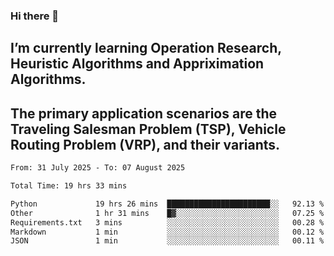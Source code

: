 ### Hi there 👋
## I’m currently learning Operation Research, Heuristic Algorithms and Appriximation Algorithms.
## The primary application scenarios are the Traveling Salesman Problem (TSP), Vehicle Routing Problem (VRP), and their variants.
<!--START_SECTION:waka-->

```txt
From: 31 July 2025 - To: 07 August 2025

Total Time: 19 hrs 33 mins

Python             19 hrs 26 mins  ███████████████████████░░   92.13 %
Other              1 hr 31 mins    █▓░░░░░░░░░░░░░░░░░░░░░░░   07.25 %
Requirements.txt   3 mins          ░░░░░░░░░░░░░░░░░░░░░░░░░   00.28 %
Markdown           1 min           ░░░░░░░░░░░░░░░░░░░░░░░░░   00.12 %
JSON               1 min           ░░░░░░░░░░░░░░░░░░░░░░░░░   00.11 %
```

<!--END_SECTION:waka-->
<!--
**Bookervsky/Bookervsky** is a ✨ _special_ ✨ repository because its `README.md` (this file) appears on your GitHub profile.

Here are some ideas to get you started:

- 🔭 I’m currently working on ...
- 🌱 I’m currently learning ...
- 👯 I’m looking to collaborate on ...
- 🤔 I’m looking for help with ...
- 💬 Ask me about ...
- 📫 How to reach me: ...
- 😄 Pronouns: ...
- ⚡ Fun fact: ...
-->
